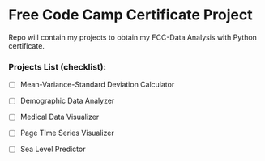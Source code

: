 # Free Code Camp Certificate Project

Repo will contain my projects to obtain my FCC-Data Analysis with Python certificate.

### Projects List (checklist):

- [ ]  Mean-Variance-Standard Deviation Calculator 

- [ ] Demographic Data Analyzer

- [ ] Medical Data Visualizer

- [ ] Page TIme Series Visualizer

- [ ] Sea Level Predictor






